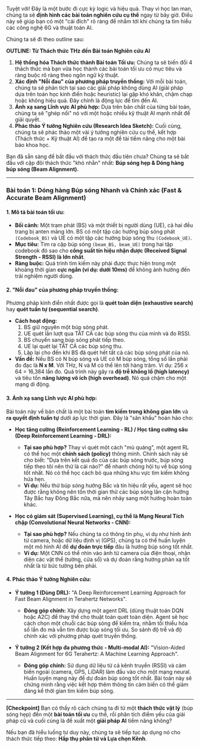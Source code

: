 Tuyệt vời! Đây là một bước đi cực kỳ logic và hiệu quả. Thay vì học lan man, chúng ta sẽ **định hình các bài toán nghiên cứu cụ thể** ngay từ bây giờ. Điều này sẽ giúp bạn có một "cái đích" rõ ràng để nhắm tới khi chúng ta tìm hiểu các công nghệ 6G và thuật toán AI.

Chúng ta sẽ đi theo outline sau:

**OUTLINE: Từ Thách thức THz đến Bài toán Nghiên cứu AI**

1.  **Hệ thống hóa Thách thức thành Bài toán Tối ưu:** Chúng ta sẽ biến đổi 4 thách thức mà bạn vừa học thành các bài toán tối ưu có mục tiêu và ràng buộc rõ ràng theo ngôn ngữ kỹ thuật.
2.  **Xác định "Nỗi đau" của phương pháp truyền thống:** Với mỗi bài toán, chúng ta sẽ phân tích tại sao các giải pháp không dùng AI (giải pháp dựa trên toán học kinh điển hoặc heuristic) lại gặp khó khăn, chậm chạp hoặc không hiệu quả. Đây chính là động lực để tìm đến AI.
3.  **Ánh xạ sang Lĩnh vực AI phù hợp:** Dựa trên bản chất của từng bài toán, chúng ta sẽ "ghép nối" nó với một hoặc nhiều kỹ thuật AI mạnh nhất để giải quyết.
4.  **Phác thảo Ý tưởng Nghiên cứu (Research Idea Sketch):** Cuối cùng, chúng ta sẽ phác thảo một vài ý tưởng nghiên cứu cụ thể, kết hợp (Thách thức + Kỹ thuật AI) để tạo ra một đề tài tiềm năng cho một bài báo khoa học.

Bạn đã sẵn sàng để bắt đầu với thách thức đầu tiên chưa? Chúng ta sẽ bắt đầu với cặp đôi thách thức "khó nhằn" nhất: **Búp sóng hẹp & Dóng hàng búp sóng (Beam Alignment).**

---

### **Bài toán 1: Dóng hàng Búp sóng Nhanh và Chính xác (Fast & Accurate Beam Alignment)**

#### **1. Mô tả bài toán tối ưu:**

*   **Bối cảnh:** Một trạm phát (BS) và một thiết bị người dùng (UE), cả hai đều trang bị anten mảng lớn. BS có một tập các hướng búp sóng phát `(Codebook_BS)` và UE có một tập các hướng búp sóng thu `(Codebook_UE)`.
*   **Mục tiêu:** Tìm ra cặp búp sóng `(beam_BS, beam_UE)` trong hai tập codebook đó sao cho **công suất tín hiệu nhận được (Received Signal Strength - RSSI) là lớn nhất**.
*   **Ràng buộc:** Quá trình tìm kiếm này phải được thực hiện trong một khoảng thời gian **cực ngắn (ví dụ: dưới 10ms)** để không ảnh hưởng đến trải nghiệm người dùng.

#### **2. "Nỗi đau" của phương pháp truyền thống:**

Phương pháp kinh điển nhất được gọi là **quét toàn diện (exhaustive search)** hay **quét tuần tự (sequential search)**.

*   **Cách hoạt động:**
    1.  BS giữ nguyên một búp sóng phát.
    2.  UE quét lần lượt qua TẤT CẢ các búp sóng thu của mình và đo RSSI.
    3.  BS chuyển sang búp sóng phát tiếp theo.
    4.  UE lại quét lại TẤT CẢ các búp sóng thu.
    5.  Lặp lại cho đến khi BS đã quét hết tất cả các búp sóng phát của nó.
*   **Vấn đề:** Nếu BS có N búp sóng và UE có M búp sóng, tổng số lần phải đo đạc là **N x M**. Với THz, N và M có thể lên tới hàng trăm. Ví dụ: 256 x 64 = 16,384 lần đo. Quá trình này gây ra **độ trễ khổng lồ (high latency)** và tiêu tốn **năng lượng vô ích (high overhead)**. Nó quá chậm cho một mạng di động.

#### **3. Ánh xạ sang Lĩnh vực AI phù hợp:**

Bài toán này về bản chất là một bài toán **tìm kiếm trong không gian lớn** và **ra quyết định tuần tự** dưới áp lực thời gian. Đây là "sân khấu" hoàn hảo cho:

*   **Học tăng cường (Reinforcement Learning - RL) / Học tăng cường sâu (Deep Reinforcement Learning - DRL):**
    *   **Tại sao phù hợp?** Thay vì quét một cách "mù quáng", một agent RL có thể học một **chính sách (policy)** thông minh. Chính sách này sẽ cho biết: "Dựa trên kết quả đo của các búp sóng trước, búp sóng tiếp theo tôi nên thử là cái nào?" để nhanh chóng hội tụ về búp sóng tốt nhất. Nó có thể học cách bỏ qua những khu vực tìm kiếm không hứa hẹn.
    *   **Ví dụ:** Nếu thử búp sóng hướng Bắc và tín hiệu rất yếu, agent sẽ học được rằng không nên tốn thời gian thử các búp sóng lân cận hướng Tây Bắc hay Đông Bắc nữa, mà nên nhảy sang một hướng hoàn toàn khác.

*   **Học có giám sát (Supervised Learning), cụ thể là Mạng Neural Tích chập (Convolutional Neural Networks - CNN):**
    *   **Tại sao phù hợp?** Nếu chúng ta có thông tin phụ, ví dụ như hình ảnh từ camera, hoặc dữ liệu định vị (GPS), chúng ta có thể huấn luyện một mô hình AI để **dự đoán trực tiếp** đâu là hướng búp sóng tốt nhất.
    *   **Ví dụ:** Một CNN có thể nhìn vào ảnh từ camera của điện thoại, nhận diện các vật thể (tường, cửa sổ) và dự đoán rằng hướng phản xạ tốt nhất là từ bức tường bên phải.

#### **4. Phác thảo Ý tưởng Nghiên cứu:**

*   **Ý tưởng 1 (Dùng DRL):** "A Deep Reinforcement Learning Approach for Fast Beam Alignment in Terahertz Networks".
    *   **Đóng góp chính:** Xây dựng một agent DRL (dùng thuật toán DQN hoặc A2C) để thay thế cho thuật toán quét toàn diện. Agent sẽ học cách chọn một chuỗi các búp sóng để kiểm tra, nhằm tối thiểu hóa số lần đo mà vẫn tìm được búp sóng tối ưu. So sánh độ trễ và độ chính xác với phương pháp quét truyền thống.

*   **Ý tưởng 2 (Kết hợp đa phương thức - Multi-modal AI):** "Vision-Aided Beam Alignment for 6G Terahertz: A Machine Learning Approach".
    *   **Đóng góp chính:** Sử dụng dữ liệu từ cả kênh truyền (RSSI) và cảm biến ngoài (camera, GPS, LiDAR) làm đầu vào cho một mạng neural. Huấn luyện mạng này để dự đoán búp sóng tốt nhất. Bài toán này sẽ chứng minh rằng việc kết hợp thêm thông tin cảm biến có thể giảm đáng kể thời gian tìm kiếm búp sóng.

---

**[Checkpoint]**
Bạn có thấy rõ cách chúng ta đi từ một **thách thức vật lý** (búp sóng hẹp) đến một **bài toán tối ưu** cụ thể, rồi phân tích điểm yếu của giải pháp cũ và cuối cùng là đề xuất một **giải pháp AI** tiềm năng không?

Nếu bạn đã hiểu luồng tư duy này, chúng ta sẽ tiếp tục áp dụng nó cho thách thức tiếp theo: **Hấp thụ phân tử và Lựa chọn Kênh**.
